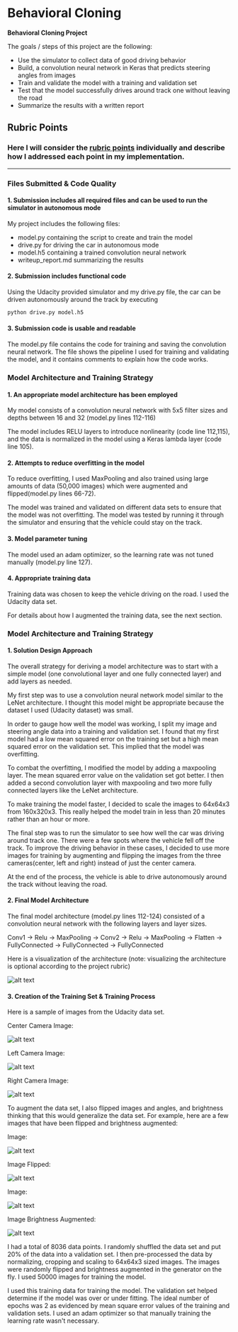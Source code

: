 
# **Behavioral Cloning** 

**Behavioral Cloning Project**

The goals / steps of this project are the following:
* Use the simulator to collect data of good driving behavior
* Build, a convolution neural network in Keras that predicts steering angles from images
* Train and validate the model with a training and validation set
* Test that the model successfully drives around track one without leaving the road
* Summarize the results with a written report


[//]: # (Image References)

[image1]: ./images/aaa.png "Model Architecture"
[image2]: ./images/Imagecenter0.PNG "Center Image" 
[image3]: ./images/Imageleft2.PNG "Left Image" 
[image4]: ./images/Imageright4.PNG "Right Image" 
[image5]: ./images/Imagecenter3.PNG "C Image"
[image6]: ./images/ImageFlippedcenter3.PNG "Flipped Image"
[image7]: ./images/Imagecenter0.PNG "Center Image"
[image8]: ./images/ImageAugmentedcenter0.PNG "Brightness Image"

## Rubric Points
### Here I will consider the [rubric points](https://review.udacity.com/#!/rubrics/432/view) individually and describe how I addressed each point in my implementation.  

---
### Files Submitted & Code Quality

#### 1. Submission includes all required files and can be used to run the simulator in autonomous mode

My project includes the following files:
* model.py containing the script to create and train the model
* drive.py for driving the car in autonomous mode
* model.h5 containing a trained convolution neural network 
* writeup_report.md summarizing the results

#### 2. Submission includes functional code
Using the Udacity provided simulator and my drive.py file, the car can be driven autonomously around the track by executing 
```sh
python drive.py model.h5
```

#### 3. Submission code is usable and readable

The model.py file contains the code for training and saving the convolution neural network. The file shows the pipeline I used for training and validating the model, and it contains comments to explain how the code works.

### Model Architecture and Training Strategy

#### 1. An appropriate model architecture has been employed

My model consists of a convolution neural network with 5x5 filter sizes and depths between 16 and 32 (model.py lines 112-116) 

The model includes RELU layers to introduce nonlinearity (code line 112,115), and the data is normalized in the model using a Keras lambda layer (code line 105). 

#### 2. Attempts to reduce overfitting in the model

To reduce overfitting, I used MaxPooling and also trained using large amounts of data (50,000 images) which were augmented and flipped(model.py lines 66-72). 

The model was trained and validated on different data sets to ensure that the model was not overfitting. The model was tested by running it through the simulator and ensuring that the vehicle could stay on the track.

#### 3. Model parameter tuning

The model used an adam optimizer, so the learning rate was not tuned manually (model.py line 127).

#### 4. Appropriate training data

Training data was chosen to keep the vehicle driving on the road. I used the Udacity data set.

For details about how I augmented the training data, see the next section. 

### Model Architecture and Training Strategy

#### 1. Solution Design Approach

The overall strategy for deriving a model architecture was to start with a simple model (one convolutional layer and one fully connected layer) and add layers as needed.

My first step was to use a convolution neural network model similar to the LeNet architecture. I thought this model might be appropriate because the dataset I used (Udacity dataset) was small. 

In order to gauge how well the model was working, I split my image and steering angle data into a training and validation set. I found that my first model had a low mean squared error on the training set but a high mean squared error on the validation set. This implied that the model was overfitting. 

To combat the overfitting, I modified the model by adding a maxpooling layer. The mean squared error value on the validation set got better. I then added a second convolution layer with maxpooling and two more fully connected layers like the LeNet architecture.

To make training the model faster, I decided to scale the images to 64x64x3 from 160x320x3. This really helped the model train in less than 20 minutes rather than an hour or more.

The final step was to run the simulator to see how well the car was driving around track one. There were a few spots where the vehicle fell off the track. To improve the driving behavior in these cases, I decided to use more images for training by augmenting and flipping the images from the three cameras(center, left and right) instead of just the center camera.

At the end of the process, the vehicle is able to drive autonomously around the track without leaving the road.

#### 2. Final Model Architecture

The final model architecture (model.py lines 112-124) consisted of a convolution neural network with the following layers and layer sizes.

Conv1 -> Relu -> MaxPooling -> Conv2 -> Relu -> MaxPooling -> Flatten ->
FullyConnected -> FullyConnected -> FullyConnected

Here is a visualization of the architecture (note: visualizing the architecture is optional according to the project rubric)

![alt text][image1]

#### 3. Creation of the Training Set & Training Process

Here is a sample of images from the Udacity data set.

Center Camera Image:

![alt text][image2]

Left Camera Image:

![alt text][image3]

Right Camera Image:

![alt text][image4]


To augment the data set, I also flipped images and angles, and brightness thinking that this would generalize the data set. For example, here are a few images that have been flipped and brightness augmented:

Image:

![alt text][image5]

Image Flipped:

![alt text][image6]

Image:

![alt text][image7]

Image Brightness Augmented:

![alt text][image8]



I had a total of 8036 data points. I randomly shuffled the data set and put 20% of the data into a validation set. I then pre-processed the data by normalizing, cropping and scaling to 64x64x3 sized images. The images were randomly flipped and brightness augmented in the generator on the fly. I used 50000 images for training the model.

I used this training data for training the model. The validation set helped determine if the model was over or under fitting. The ideal number of epochs was 2 as evidenced by mean square error values of the training and validation sets. I used an adam optimizer so that manually training the learning rate wasn't necessary.

